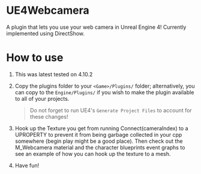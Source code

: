 UE4Webcamera
==================

A plugin that lets you use your web camera in Unreal Engine 4! Currently implemented using DirectShow.

How to use
==================

1. This was latest tested on 4.10.2

2. Copy the plugins folder to your `<Game>/Plugins/` folder; alternatively, you can copy to the `Engine/Plugins/` if you wish to make the plugin available to all of your projects.
   > Do not forget to run UE4's `Generate Project Files` to account for these changes!

3. Hook up the Texture you get from running Connect(cameraIndex) to a UPROPERTY to prevent it from being garbage collected in your cpp somewhere (begin play might be a good place). Then check out the M_Webcamera material and the character blueprints event graphs to see an example of how you can hook up the texture to a mesh.

4. Have fun!
